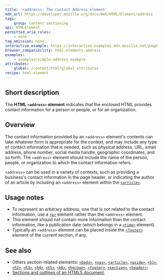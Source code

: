 ```yaml
---
title: '<address>: The Contact Address element'
mdn_url: https://developer.mozilla.org/docs/Web/HTML/Element/address
tags:
    group: Content sectioning
api: HTMLElement
permitted_aria_roles:
    - none
tag_omission: none
interactive_example: https://interactive-examples.mdn.mozilla.net/pages/tabbed/address.html
browser_compatibility: html.elements.address
examples:
    - examples/simple-address-example
attributes:
    global: /content/html/global_attributes
recipe: html-element
---
```


## Short description

The **HTML `<address>` element** indicates that the enclosed HTML
provides contact information for a person or people, or for an
organization.

## Overview

The contact information provided by an `<address>` element\'s contents
can take whatever form is appropriate for the context, and may include
any type of contact information that is needed, such as physical
address, URL, email address, phone number, social media handle,
geographic coordinates, and so forth. The `<address>` element should
include the name of the person, people, or organization to which the
contact information refers.

`<address>` can be used in a variety of contexts, such as providing a
business\'s contact information in the page header, or indicating the
author of an article by including an `<address>` element within the
[`<article>`](/en-US/docs/Web/HTML/Element/article "The HTML <article> element represents a self-contained composition in a document, page, application, or site, which is intended to be independently distributable or reusable (e.g., in syndication). Examples include: a forum post, a magazine or newspaper article, or a blog entry.").

## Usage notes

- To represent an arbitrary address, one that is not related to the
  contact information, use a
  [`<p>`](/en-US/docs/Web/HTML/Element/p)
  element rather than the `<address>` element.
- This element should not contain more information than the contact
  information, like a publication date (which belongs in a
  [`<time>`](/en-US/docs/Web/HTML/Element/time)
  element).
- Typically an `<address>` element can be placed inside the
  [`<footer>`](/en-US/docs/Web/HTML/Element/footer)
  element of the current section, if any.

## See also

- Others section-related elements:
  [`<body>`](/en-US/docs/Web/HTML/Element/body),
  [`<nav>`](/en-US/docs/Web/HTML/Element/nav),
  [`<article>`](/en-US/docs/Web/HTML/Element/article),
  [`<aside>`](/en-US/docs/Web/HTML/Element/aside),
  [`<h1>`](/en-US/docs/Web/HTML/Element/h1),
  [`<h2>`](/en-US/docs/Web/HTML/Element/h2),
  [`<h3>`](/en-US/docs/Web/HTML/Element/h3),
  [`<h4>`](/en-US/docs/Web/HTML/Element/h4),
  [`<h5>`](/en-US/docs/Web/HTML/Element/h5),
  [`<h6>`](/en-US/docs/Web/HTML/Element/h6),
  [`<hgroup>`](/en-US/docs/Web/HTML/Element/hgroup),
  [`<footer>`](/en-US/docs/Web/HTML/Element/footer),
  [`<section>`](/en-US/docs/Web/HTML/Element/section),
  [`<header>`](/en-US/docs/Web/HTML/Element/header);
- [Sections and outlines of an HTML5 document](/en-US/docs/Sections_and_Outlines_of_an_HTML5_document).
